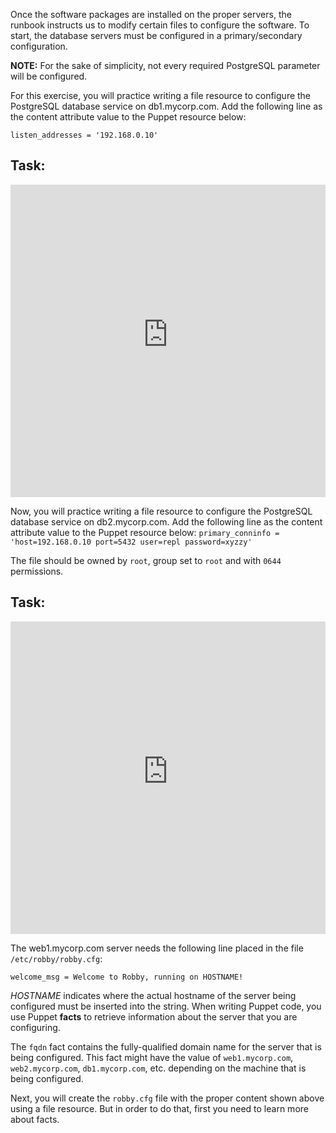 Once the software packages are installed on the proper servers, the runbook instructs us to modify certain files to configure the software. To start, the database servers must be configured in a primary/secondary configuration.

**NOTE:** For the sake of simplicity, not every required PostgreSQL parameter will be configured.

For this exercise, you will practice writing a file resource to configure the PostgreSQL database service on db1.mycorp.com. Add the following line as the content attribute value to the Puppet resource below:

`listen_addresses = '192.168.0.10'`

## Task:
<p><iframe src="https://magicbox.classroom.puppet.com/scenario/create_db1_postgresql_conf" width="100%" height="500px" frameborder="0"></iframe>
</p>

Now, you will practice writing a file resource to configure the PostgreSQL database service on db2.mycorp.com. Add the following line as the content attribute value to the Puppet resource below:
`primary_conninfo = 'host=192.168.0.10 port=5432 user=repl password=xyzzy'`

The file should be owned by `root`, group set to `root` and with `0644` permissions.

## Task:
<p><iframe src="https://magicbox.classroom.puppet.com/scenario/create_db2_postgresql_conf" width="100%" height="500px" frameborder="0"></iframe>
</p>

The web1.mycorp.com server needs the following line placed in the file `/etc/robby/robby.cfg`:

`welcome_msg = Welcome to Robby, running on HOSTNAME!`

*HOSTNAME* indicates where the actual hostname of the server being configured must be inserted into the string. When writing Puppet code, you use Puppet **facts** to retrieve information about the server that you are configuring. 

The `fqdn` fact contains the fully-qualified domain name for the server that is being configured. This fact might have the value of `web1.mycorp.com`, `web2.mycorp.com`, `db1.mycorp.com`, etc. depending on the machine that is being configured.

Next, you will create the `robby.cfg` file with the proper content shown above using a file resource. But in order to do that, first you need to learn more about facts.
